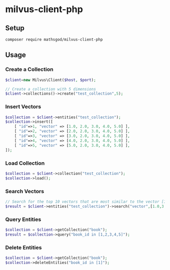 # milvus-client-php

## Setup

```
composer require mathsgod/milvus-client-php
```


## Usage

### Create a Collection
```php
$client=new Milvus\Client($host, $port);

// Create a collection with 5 dimensions
$client->collections()->create("test_collection",5);

```

### Insert Vectors
```php
$collection = $client->entities("test_collection");
$collection->insert([
    [ "id"=>1, "vector" => [1.0, 2.0, 3.0, 4.0, 5.0] ],
    [ "id"=>2, "vector" => [2.0, 2.0, 3.0, 4.0, 5.0] ],
    [ "id"=>3, "vector" => [3.0, 2.0, 3.0, 4.0, 5.0] ],
    [ "id"=>4, "vector" => [4.0, 2.0, 3.0, 4.0, 5.0] ],
    [ "id"=>5, "vector" => [5.0, 2.0, 3.0, 4.0, 5.0] ],
]);
```

### Load Collection
```php
$collection = $client->collection("test_collection");
$collection->load();
```

### Search Vectors
```php
// Search for the top 10 vectors that are most similar to the vector [1.0,3.0,3.0,4.0,5.0]
$result = $client->entities("test_collection")->search("vector",[1.0,3.0,3.0,4.0,5.0],10);
```

### Query Entities
```php
$collection = $client->getCollection("book");
$result = $collection->query("book_id in [1,2,3,4,5]");
```

### Delete Entities
```php
$collection = $client->getCollection("book");
$collection->deleteEntities("book_id in [1]");
```


